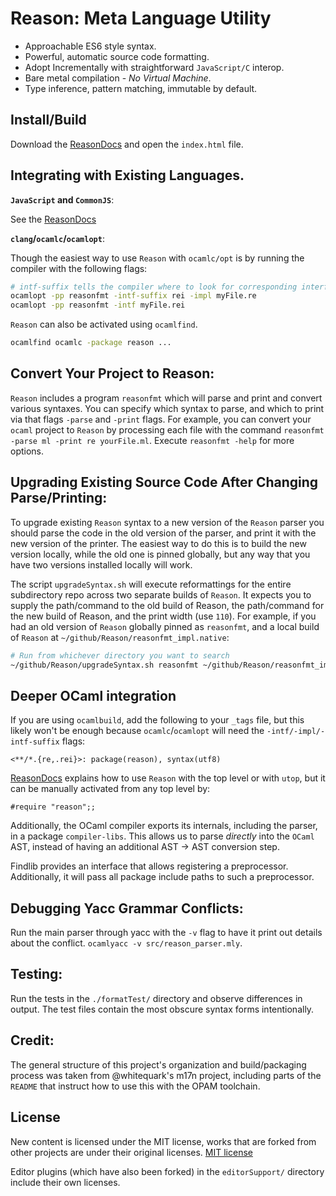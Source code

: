 Reason: Meta Language Utility
=========================================

- Approachable ES6 style syntax.
- Powerful, automatic source code formatting.
- Adopt Incrementally with straightforward `JavaScript/C` interop.
- Bare metal compilation - *No Virtual Machine*.
- Type inference, pattern matching, immutable by default.


Install/Build
----------
Download the [ReasonDocs](https://github.com/facebook/Reason/blob/master/docs.zip?raw=true)
and open the `index.html` file.

Integrating with Existing Languages.
------------------------

 **`JavaScript` and `CommonJS`**:

See the [ReasonDocs](https://github.com/facebook/Reason/blob/master/docs.zip?raw=true)


**`clang`/`ocamlc`/`ocamlopt`**:

Though the easiest way to use `Reason` with `ocamlc/opt` is by running the compiler with the following flags:
```sh
# intf-suffix tells the compiler where to look for corresponding interface files
ocamlopt -pp reasonfmt -intf-suffix rei -impl myFile.re
ocamlopt -pp reasonfmt -intf myFile.rei
```

`Reason` can also be activated using `ocamlfind`.

``` sh
ocamlfind ocamlc -package reason ...
```

Convert Your Project to Reason:
------------------------------------------------------------
`Reason` includes a program `reasonfmt` which will parse and print and
convert various syntaxes. You can specify which syntax to parse, and
which to print via that flags `-parse` and `-print` flags. For example,
you can convert your `ocaml` project to `Reason` by processing each file
with the command `reasonfmt -parse ml -print re yourFile.ml`. Execute
`reasonfmt -help` for more options.


Upgrading Existing Source Code After Changing Parse/Printing:
------------------------------------------------------------
To upgrade existing `Reason` syntax to a new version of the `Reason` parser
you should parse the code in the old version of the parser, and print it with
the new version of the printer. The easiest way to do this is to build the new
version locally, while the old one is pinned globally, but any way that you
have two versions installed locally will work.

The script `upgradeSyntax.sh` will execute reformattings for the entire
subdirectory repo across two separate builds of `Reason`. It expects you to
supply the path/command to the old build of Reason, the path/command for the
new build of Reason, and the print width (use `110`).  For example, if you had
an old version of `Reason` globally pinned as `reasonfmt`, and a local build of
`Reason` at `~/github/Reason/reasonfmt_impl.native`:

```sh
# Run from whichever directory you want to search
~/github/Reason/upgradeSyntax.sh reasonfmt ~/github/Reason/reasonfmt_impl.native 110
```

Deeper OCaml integration
---------------------------

If you are using `ocamlbuild`, add the following to your `_tags` file, but
this likely won't be enough because `ocamlc`/`ocamlopt` will need the
`-intf/-impl/-intf-suffix` flags:

```
<**/*.{re,.rei}>: package(reason), syntax(utf8)
```

[ReasonDocs](https://github.com/facebook/Reason/blob/master/docs.zip?raw=true) explains how to use
`Reason` with the top level or with `utop`, but it can be manually activated
from any top level by:

```
#require "reason";;
```

Additionally, the OCaml compiler exports its internals, including the parser,
in a package `compiler-libs`. This allows us to parse *directly* into the
`OCaml` AST, instead of having an additional AST -> AST conversion step.

Findlib provides an interface that allows registering a preprocessor.
Additionally, it will pass all package include paths to such a preprocessor.

Debugging Yacc Grammar Conflicts:
-------------------------
Run the main parser through yacc with the `-v` flag to have it print out
details about the conflict.  `ocamlyacc -v src/reason_parser.mly`.

Testing:
------------------
Run the tests in the `./formatTest/` directory and observe differences in
output. The test files contain the most obscure syntax forms intentionally.

Credit:
-------
The general structure of this project's organization and build/packaging
process was taken from @whitequark's m17n project, including parts of the
`README` that instruct how to use this with the OPAM toolchain.

License
-------

New content is licensed under the MIT license, works that are forked from other
projects are under their original licenses.
[MIT license](LICENSE.txt)

Editor plugins (which have also been forked) in the `editorSupport/` directory
include their own licenses.
